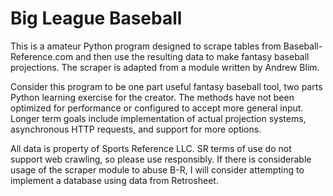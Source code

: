 
Big League Baseball
==========

This is a amateur Python program designed to scrape tables from Baseball-Reference.com and then use the resulting data to make fantasy baseball projections. The scraper is adapted from a module written by Andrew Blim.

Consider this program to be one part useful fantasy baseball tool, two parts Python learning exercise for the creator. The methods have not been optimized for performance or configured to accept more general input. Longer term goals include implementation of actual projection systems, asynchronous HTTP requests, and support for more options.

All data is property of Sports Reference LLC. SR terms of use do not support web crawling, so please use responsibly. If there is considerable usage of the scraper module to abuse B-R, I will consider attempting to implement a database using data from Retrosheet. 